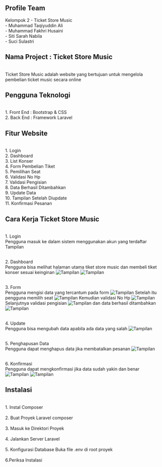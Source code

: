<h2> Profile Team </h2>
Kelompok   2 - Ticket Store Music
<br> - Muhammad Taqiyuddin Ali
<br> - Muhammad Fakhri Husaini 
<br> - Siti Sarah Nabila 
<br> - Suci Sulastri 
<h2>Nama Project : Ticket Store Music </h2> 
<br> Ticket Store Music adalah website yang bertujuan untuk mengelola pembelian ticket music secara online
<h2>Pengguna Teknologi</h2>
<br> 1. Front End : Bootstrap & CSS
<br>2. Back End : Framework Laravel 
<h2> Fitur Website </h2>
<br> 1.  Login 
<br> 2.  Dashboard
<br> 3.  List Konser
<br> 4.  Form Pembelian Tiket
<br> 5.  Pemilihan Seat
<br> 6.  Validasi No Hp
<br> 7.  Validasi Pengisian
<br> 8.  Data Berhasil Ditambahkan
<br> 9.  Update Data 
<br> 10. Tampilan Setelah Diupdate 
<br> 11. Konfirmasi Pesanan

<h2>Cara Kerja Ticket Store Music</h2> 
<br> 1. Login </br> 
Pengguna masuk ke dalam sistem menggunakan akun yang terdaftar
Tampilan<public/assets_pbw/Login.png >

<br>2. Dashboard </br>
Pengguna bisa melihat halaman utama tiket store music dan membeli tiket konser sesuai keinginan
![Tampilan](<public/assets_pbw/Dashboard.png>)
![Tampilan](<public/assets_pbw/List_Konser.png >)

<br> 3. Form </br>
Pengguna mengisi data yang tercantum pada form 
![Tampilan](<public/assets_pbw/Form.png>)
Setelah itu pengguna memilih seat 
![Tampilan](<public/assets_pbw/Pemilihan Seat.png>)
Kemudian validasi No Hp 
![Tampilan](<public/assets_pbw/Validasi No HP.png>)
Selanjutnya validasi pengisian 
![Tampilan](<public/assets_pbw/Validasi Pengisian.png>)
dan data berhasil ditambahkan 
![Tampilan](<public/assets_pbw/Data Berhasil Ditambahkan.png>)

<br> 4. Update </br>
Pengguna bisa mengubah data apabila ada data yang salah 
![Tampilan](<public/assets_pbw/Update Data.png>)

<br> 5. Penghapusan Data </br>
Pengguna dapat menghapus data jika membatalkan pesanan
![Tampilan](<public/assets_pbw/Penghapusan Data.png>)

<br> 6. Konfirmasi </br>
Pengguna dapat mengkonfirmasi jika data sudah yakin dan benar 
![Tampilan](<public/assets_pbw/Konfirmasi 1.png>)
![Tampilan](<public/assets_pbw/Konfirmasi 2.png>)

<h2> Instalasi </h2>

<br> 1. Instal Composer</br>
<br> 2. Buat Proyek Laravel composer </br>
<br> 3. Masuk ke Direktori Proyek</br>
<br>4. Jalankan Server Laravel</br>
<br>5. Konfigurasi Database Buka file .env di root proyek</br>
<br> 6.Periksa Instalasi 




